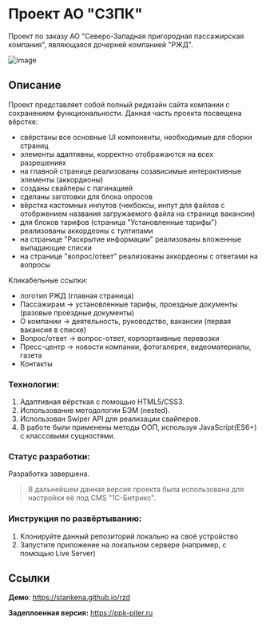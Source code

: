 # Проект АО "СЗПК"

Проект по заказу АО "Северо-Западная пригородная пассажирская компания", являющаяся дочерней компанией "РЖД".

![image](https://github.com/stankenA/rzd/assets/82235915/6657999f-e500-4880-9f33-e6c5d0ed91e8)


## Описание

Проект представляет собой полный редизайн сайта компании с сохранением функциональности.
Данная часть проекта посвещена вёрстке:
- свёрстаны все основные UI компоненты, необходимые для сборки страниц
- элементы адаптивны, корректно отображаются на всех разрешениях
- на главной странице реализованы созависимые интерактивные элементы (аккордионы)
- созданы свайперы с пагинацией
- сделаны заготовки для блока опросов
- вёрстка кастомных инпутов (чекбоксы, инпут для файлов с отобржением названия загружаемого файла на странице вакансии)
- для блоков тарифов (страница "Установленные тарифы") реализованы аккордеоны с тултипами
- на странице "Раскрытие информации" реализованы вложенные выпадающие списки
- на странице "вопрос/ответ" реализованы аккордеоны с ответами на вопросы

Кликабельные ссылки:
- логотип РЖД (главная страница)
- Пассажирам -> установленные тарифы, проездные документы (разовые проездные документы)
- О компании -> деятельность, руководство, вакансии (первая вакансия в списке)
- Вопрос/ответ -> вопрос-ответ, корпортаивные перевозки
- Пресс-центр -> новости компании, фотогалерея, видеоматериалы, газета
- Контакты

### Технологии:

1. Адаптивная вёрсткая с помощью HTML5/CSS3.
2. Использование методологии БЭМ (nested).
3. Использован Swiper API для реализации свайперов.
4. В работе были применены методы ООП, используя JavaScript(ES6+) с классовыми сущностями.

### Статус разработки:

Разработка завершена.

> В дальнейшем данная версия проекта была использована для настройки её под CMS "1С-Битрикс".

### Инструкция по развёртыванию:

1. Клонируйте данный репозиторий локально на своё устройство
2. Запустите приложение на локальном сервере (например, с помощью Live Server)

## Ссылки

**Демо**: https://stankena.github.io/rzd

**Задеплоенная версия:** https://ppk-piter.ru
